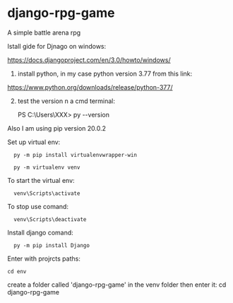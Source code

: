 # django-rpg-game

A simple battle arena rpg

Istall gide for Djnago on windows:

   https://docs.djangoproject.com/en/3.0/howto/windows/

1. install python, in my case python version 3.77 from this link:
  
  https://www.python.org/downloads/release/python-377/
  
 2. test the version n a cmd terminal:
 
     PS C:\Users\XXX> py --version
              
 Also I am using pip version 20.0.2
        
Set up virtual env:
  
      py -m pip install virtualenvwrapper-win
    
      py -m virtualenv venv
    
To start the virtual env:

      venv\Scripts\activate

To stop use comand:

      venv\Scripts\deactivate
      
 Install django comand:
 
      py -m pip install Django
      
Enter with projrcts paths:

    cd env
    
create a folder called 'django-rpg-game' in the venv folder then enter it: cd django-rpg-game
